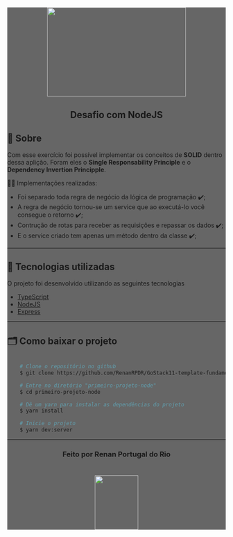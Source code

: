 <div style="background-color: #666">
  <h1 align="center">
      <img src="https://ik.imagekit.io/911o9a87sc/node_E0Z8dA8cB.png" width="320" height="205">
  </h1>

  <h2 align="center">
      <tittle>Desafio com NodeJS</tittle>
  <h2 >


  ## 💬️ Sobre

  Com esse exercício foi possível implementar os conceitos de **SOLID** dentro dessa aplição. Foram eles o **Single Responsability Principle** e o **Dependency Invertion Principple**.

   👨‍💻️ Implementações realizadas:
  - Foi separado toda regra de negócio da lógica de programação ✔️;
  - A regra de negócio tornou-se um service que ao executá-lo você consegue o retorno ✔️;
  - Contrução de rotas para receber as requisições e repassar os dados ✔️;
  - E o service criado tem apenas um método dentro da classe ✔️;

---

  ## 🚀 Tecnologias utilizadas

  O projeto foi desenvolvido utilizando as seguintes tecnologias

  - [TypeScript](https://www.typescriptlang.org/)
  - [NodeJS](https://nodejs.org/en/about/)
  - [Express](https://expressjs.com/pt-br/)

  ---

  ## 🗂 Como baixar o projeto

  ```bash

      # Clone o repositório no github
      $ git clone https://github.com/RenanRPDR/GoStack11-template-fundamentos-node.git

      # Entre no diretório "primeiro-projeto-node"
      $ cd primeiro-projeto-node

      # Dê um yarn para instalar as dependências do projeto
      $ yarn install

      # Inicie o projeto
      $ yarn dev:server
  ```

  ---

  <h3 align="center">Feito por Renan Portugal do Rio</h3>

   <h1 align="center">
      <img src="https://ik.imagekit.io/911o9a87sc/logo_ytBUeCmpV.png"  width=100 height=125>
  </h1>
